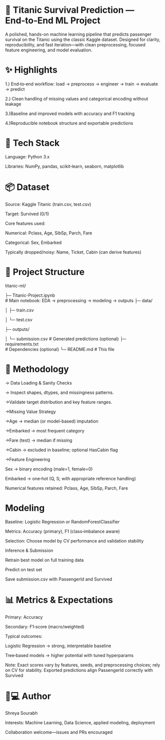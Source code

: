 #  🚢 Titanic Survival Prediction — End‑to‑End ML Project

A polished, hands-on machine learning pipeline that predicts passenger survival on the Titanic using the classic Kaggle dataset. Designed for clarity, reproducibility, and fast iteration—with clean preprocessing, focused feature engineering, and model evaluation.

# ✨ Highlights

1.) End‑to‑end workflow: load → preprocess → engineer → train → evaluate → predict

2.) Clean handling of missing values and categorical encoding without leakage

3.)Baseline and improved models with accuracy and F1 tracking

4.)Reproducible notebook structure and exportable predictions

# 🧰 Tech Stack

Language: Python 3.x

Libraries: NumPy, pandas, scikit‑learn, seaborn, matplotlib


# 📦 Dataset

Source: Kaggle Titanic (train.csv, test.csv)

Target: Survived (0/1)

Core features used:

   Numerical: Pclass, Age, SibSp, Parch, Fare
   
   Categorical: Sex, Embarked
   
   Typically dropped/noisy: Name, Ticket, Cabin (can derive features)


# 📁 Project Structure


titanic-ml/

├─ Titanic-Project.ipynb  
                          # Main notebook: EDA → preprocessing → modeling → outputs
├─ data/

│  ├─ train.csv

│  └─ test.csv

├─ outputs/

│  └─ submission.csv
                                # Generated predictions (optional)
├─ requirements.txt  
                                # Dependencies (optional)
└─ README.md                    # This file

# 🔎 Methodology

-> Data Loading & Sanity Checks

-> Inspect shapes, dtypes, and missingness patterns.

->Validate target distribution and key feature ranges.

->Missing Value Strategy

->Age → median (or model-based) imputation

->Embarked → most frequent category

->Fare (test) → median if missing

->Cabin → excluded in baseline; optional HasCabin flag

->Feature Engineering

   Sex → binary encoding (male=1, female=0)
    
   Embarked → one‑hot (Q, S; with appropriate reference handling)
   
   Numerical features retained: Pclass, Age, SibSp, Parch, Fare


# Modeling

Baseline: Logistic Regression or RandomForestClassifier

Metrics: Accuracy (primary), F1 (class‑imbalance aware)

Selection: Choose model by CV performance and validation stability

Inference & Submission

Retrain best model on full training data

Predict on test set

Save submission.csv with PassengerId and Survived

# 📊 Metrics & Expectations

Primary: Accuracy

Secondary: F1‑score (macro/weighted)

Typical outcomes:

Logistic Regression → strong, interpretable baseline

Tree‑based models → higher potential with tuned hyperparams

Note: Exact scores vary by features, seeds, and preprocessing choices; rely on CV for stability.
Exported predictions align PassengerId correctly with Survived

# 👩💻 Author
Shreya Sourabh

Interests: Machine Learning, Data Science, applied modeling, deployment

Collaboration welcome—issues and PRs encouraged
